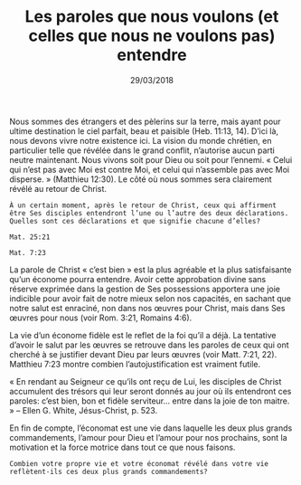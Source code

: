 ﻿---
title:  Les paroles que nous voulons (et celles que nous ne voulons pas) entendre
date:   29/03/2018
---

Nous sommes des étrangers et des pèlerins sur la terre, mais ayant pour ultime destination le ciel parfait, beau et paisible (Heb. 11:13, 14). D’ici là, nous devons vivre notre existence ici. La vision du monde chrétien, en particulier telle que révélée dans le grand conflit, n’autorise aucun parti neutre maintenant. Nous vivons soit pour Dieu ou soit pour l’ennemi. « Celui qui n’est pas avec Moi est contre Moi, et celui qui n’assemble pas avec Moi disperse. » (Matthieu 12:30). Le côté où nous sommes sera clairement révélé au retour de Christ. 

`À un certain moment, après le retour de Christ, ceux qui affirment être Ses disciples entendront l’une ou l’autre des deux déclarations. Quelles sont ces déclarations et que signifie chacune d’elles?`
 
`Mat. 25:21`

`Mat. 7:23`

La parole de Christ « c’est bien » est la plus agréable et la plus satisfaisante qu’un économe pourra entendre. Avoir cette approbation divine sans réserve exprimée dans la gestion de Ses possessions apportera une joie indicible pour avoir fait de notre mieux selon nos capacités, en sachant que notre salut est enraciné, non dans nos œuvres pour Christ, mais dans Ses œuvres pour nous (voir Rom. 3:21, Romains 4:6). 

La vie d’un économe fidèle est le reflet de la foi qu’il a déjà. La tentative d’avoir le salut par les œuvres se retrouve dans les paroles de ceux qui ont cherché à se justifier devant Dieu par leurs œuvres (voir Matt. 7:21, 22). Matthieu 7:23 montre combien l’autojustification est vraiment futile. 

« En rendant au Seigneur ce qu’ils ont reçu de Lui, les disciples de Christ accumulent des trésors qui leur seront donnés au jour où ils entendront ces paroles: c’est bien, bon et fidèle serviteur... entre dans la joie de ton maitre. » – Ellen G. White, Jésus-Christ, p. 523. 

En fin de compte, l’économat est une vie dans laquelle les deux plus grands commandements, l’amour pour Dieu et l’amour pour nos prochains, sont la motivation et la force motrice dans tout ce que nous faisons. 

`Combien votre propre vie et votre économat révélé dans votre vie reflètent-ils ces deux plus grands commandements?`
